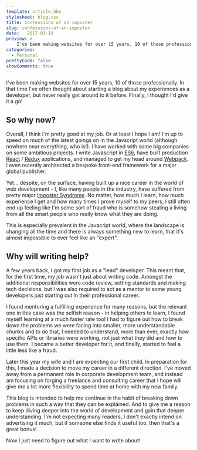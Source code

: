 ```yaml
---
template: article.hbs
stylesheet: blog.css
title: Confessions of an imposter
slug: confessions-of-an-imposter
date:	2017-03-19
preview: > 
    I've been making websites for over 15 years, 10 of those professionally. In that time I've often thought about starting a blog about my experiences as a developer, but never really got around to it before. Finally, I thought I'd give it a go!
categories: 
  - Personal
prettyCode: false
showComments: true
---
```


I've been making websites for over 15 years, 10 of those professionally. In that time I've often thought about starting a blog about my experiences as a developer, but never really got around to it before. Finally, I thought I'd give it a go!

## So why now?
Overall, I think I'm pretty good at my job. Or at least I hope I am! I'm up to speed on much of the latest goings on in the Javscript world (although nowhere near everything, who is!). I have worked with some big companies on some ambitious projects. I write Javascript in [ES6](http://es6-features.org/), have built production [React](https://facebook.github.io/react/) / [Redux](https://redux.js.org/docs/introduction/) applications, and managed to get my head around [Webpack](https://webpack.github.io/). I even recently architected a bespoke front-end framework for a major global publisher.

Yet... despite, on the surface, having built up a nice career in the world of web development - I, like many people in the industry, have suffered from pretty major [Imposter Syndrome](https://en.wikipedia.org/wiki/Impostor_syndrome). No matter, how much I learn, how much experience I get and how many times I prove myself to my peers, I still often end up feeling like I'm some sort of fraud who is somehow stealing a living from all the smart people who really know what they are doing.

This is especially prevalent in the Javacript world, where the landscape is changing all the time and there is always something new to learn, that it's almost impossible to ever feel like an "expert".

## Why will writing help?
A few years back, I got my first job as a "lead" developer. This meant that, for the first time, my job wasn't just about writing code. Amongst the additional responsibilities were code review, setting standards and making tech decisions, but I was also required to act as a mentor to some young developers just starting out in their professional career.

I found mentoring a fulfilling experience for many reasons, but the relevant one in this case was the selfish reason - in helping others to learn, I found myself learning at a much faster rate too! I had to figure out how to break down the problems we were facing into smaller, more understandable chunks and to do that, I needed to understand, more than ever, exactly how specific APIs or libraries were working, not just what they did and how to use them. I became a better developer for it, and finally, started to feel a little less like a fraud.

Later this year my wife and I are expecting our first child. In preparation for this, I made a decision to move my career in a different direction. I've moved away from a permanent role in corporate development team, and instead am focusing on forging a freelance and consulting career that I hope will give me a lot more flexibility to spend time at home with my new family.

This blog is intended to help me continue in the habit of breaking down problems in such a way that they can be explained. And to give me a reason to keep diving deeper into the world of development and gain that deeper understanding. I'm not expecting many readers, I don't exactly intend on advertising it much, but if someone else finds it useful too, then that's a great bonus!

Now I just need to figure out what I want to write about!